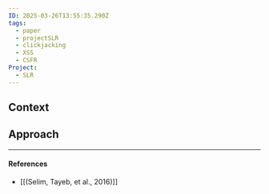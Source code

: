 ```yaml
---
ID: 2025-03-26T13:55:35.290Z
tags:
  - paper
  - projectSLR
  - clickjacking
  - XSS
  - CSFR
Project:
  - SLR
---
```

## Context


## Approach



---
#### References
- [[(Selim, Tayeb, et al., 2016)]]
